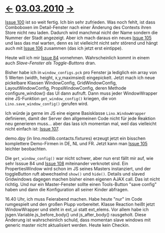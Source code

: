 # [←](20100302.md) [03.03.2010](20100303.md) [→](20100304.md) #

[Issue 100](https://code.google.com/p/lino/issues/detail?id=100) ist so weit fertig. Ich bin sehr zufrieden. Was noch fehlt, ist dass Comboboxen im Detail-Fenster nach einer Änderung des Contexts ihren Store nicht neu laden. Dadurch wird manchmal nicht der Name sondern die Nummer der Stadt angezeigt. Aber ich mach daraus ein neues [Issue 105](https://code.google.com/p/lino/issues/detail?id=105) und lass das mal warten, denn es ist vielleicht nicht sehr störend und hängt auch mit [Issue 106](https://code.google.com/p/lino/issues/detail?id=106) zusammen (das ich jetzt erst eintippe).

Heute will ich mir [Issue 84](https://code.google.com/p/lino/issues/detail?id=84) vornehmen.
Wahrscheinlich kommt in einem auch _Slave-Fenster als Toggle-Buttons_ dran.

Bisher habe ich in `window_configs.pck` pro Fenster ja lediglich ein array von 5 Werten (width, height, x,y,maximsied) eingepickelt. Jetzt mach ich neue pickelbare Klassen WindowConfig, GridWindowConfig, LayoutWindowConfig, PropsWindowConfig, deren Methode configure\_window() das UI dann aufruft. Dann muss jeder WindowWrapper eine JS-Funktion `get_window_config()` kriegen, die von `Lino.save_window_config()` gerufen wird.

Ich würde ja gerne im JS eine eigene Basisklasse `Lino.WindowWrapper` definieren, damit der Server den allgemeinen Code nicht für jede Reaktion neu generieren muss... aber das lass ich momentan mal, weil das vielleicht nicht einfach ist: [Issue 107](https://code.google.com/p/lino/issues/detail?id=107).

demo.dpy (in lino.modlib.contacts.fixtures) erzeugt jetzt ein bisschen komplettere Demo-Firmen in DE, NL und FR. Jetzt kann man [Issue 105](https://code.google.com/p/lino/issues/detail?id=105) leichter beobachten.

Die `get_window_config()` war nicht schwer, aber nun erst fällt mir auf, wie sehr Isssue 84 und [Issue 108](https://code.google.com/p/lino/issues/detail?id=108) miteinander verknotet sind. Ein PropertiesWindow wird schon im JS seines Masters instanziert, und der toggleButton ruft abwechselnd `show()` und `hide()`. Details und slaved Gridwindows dagegen machen bisher einen eigenen AJAX call. Das ist nicht richtig. Und nur ein Master-Fenster sollte einen Tools-Button "save config" haben und dann die Konfiguration all seiner Kinder abfragen.

16.40 Uhr, ich muss Feierabend machen. Habe heute "nur" im Code rumgespielt und den großen Plupp vorbereitet. Klasse Reaction heißt jetzt WindowWrapper und steht in ext\_ui statt ext\_elems. Vor allem habe ich jsgen.Variable.js\_before\_body() und js\_after\_body() rausgeholt. Diese Änderung ist wahrscheinlich schuld, dass momentan slave windows mit generic master nicht aktualisiert werden. Heute kein Checkin.